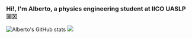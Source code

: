 ### Hi!, I'm Alberto, a physics engineering student at IICO UASLP :mexico:

![Alberto's GitHub stats](https://github-readme-stats.vercel.app/api?username=AlbertoSegura24&show_icons=true&theme=dark)
<a href="https://instagram.com/gael_alberto2001"><img src="https://img.shields.io/badge/instagram-E4405F.svg?style=for-the-badge&logo=instagram&logoColor=white"/></a>


